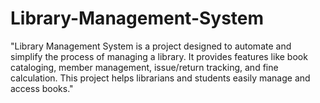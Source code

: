 # Library-Management-System
"Library Management System is a project designed to automate and simplify the process of managing a library. It provides features like book cataloging, member management, issue/return tracking, and fine calculation. This project helps librarians and students easily manage and access books."
